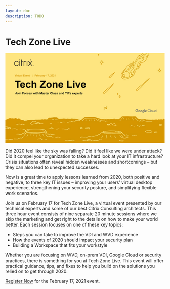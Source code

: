 ```yaml
---
layout: doc
description: TODO
---
```

# Tech Zone Live

[![Tech Zone Live - Registration](/en-us/tech-zone/tech-zone-live/media/tech-zone-live_registration-banner.png)](https://citrix.webcasts.com/starthere.jsp?ei=1424964&tp_key=5068fa62fa)

Did 2020 feel like the sky was falling? Did it feel like we were under attack?  Did it compel your organization to take a hard look at your IT infrastructure? Crisis situations often reveal hidden weaknesses and shortcomings – but they can also lead to unexpected successes.

Now is a great time to apply lessons learned from 2020, both positive and negative, to three key IT issues – improving your users’ virtual desktop experience, strengthening your security posture, and simplifying flexible work scenarios.

Join us on February 17 for Tech Zone Live, a virtual event presented by our technical experts and some of our best Citrix Consulting architects. This three hour event consists of nine separate 20 minute sessions where we skip the marketing and get right to the details on how to make your world better. Each session focuses on one of these key topics:

*  Steps you can take to improve the VDI and WVD experience
*  How the events of 2020 should impact your security plan
*  Building a Workspace that fits your workstyle

Whether you are focusing on WVD, on-prem VDI, Google Cloud or security practices, there is something for you at Tech Zone Live. This event will offer practical guidance, tips, and fixes to help you build on the solutions you relied on to get through 2020.

[Register Now](https://citrix.webcasts.com/starthere.jsp?ei=1424964&tp_key=5068fa62fa) for the February 17, 2021 event.
